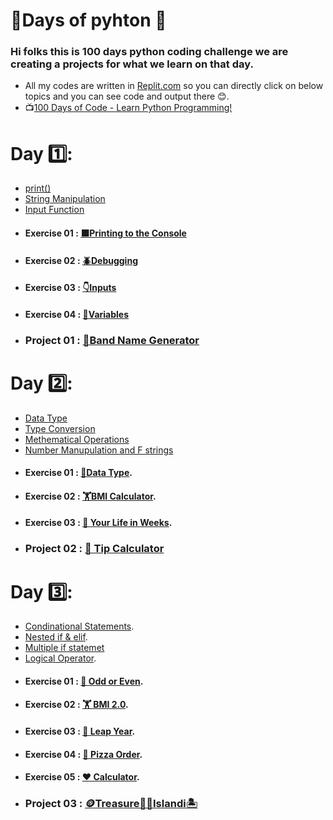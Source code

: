 # 💯Days of pyhton 🐍
### Hi folks this is 100 days python coding challenge we are creating a projects for what we learn on that day.
* All my codes are written in [Replit.com](https://replit.com/ "Replit.com") so you can directly click on below topics and you can see code and output there 😊.
* 📺[100 Days of Code - Learn Python Programming!](https://www.classcentral.com/course/youtube-100-days-of-code-learn-python-programming-45732/classroom "100 Days of Code - Learn Python Programming!")

# Day 1️⃣:
* [print()](https://replit.com/@subramanyagb/01-Printing#main.py "print()")
* [String Manipulation](https://replit.com/@subramanyagb/02-String-manipulaltion#main.py "String Manipulation")
* [Input Function](https://replit.com/@subramanyagb/03-input-function "Input Function")
* #### Exercise 01 : [⬛Printing to the Console](https://replit.com/@subramanyagb/Exercise-1 "⬛Printing to the Console")
* #### Exercise 02 : [🪲Debugging](https://replit.com/@subramanyagb/Exercise-2 "🪲Debugging")
* #### Exercise 03 : [👇Inputs](https://replit.com/@subramanyagb/Exercise-3 "👇Inputs")
* #### Exercise 04 : [🔡Variables](https://replit.com/@subramanyagb/Exercise-4 "🔡Variables")
* ### Project 01 : [🥁Band Name Generator](https://replit.com/@subramanyagb/01-BrandNameGenerator "🥁Band Name Generator")

# Day 2️⃣:
* [Data Type](https://replit.com/@subramanyagb/day-2-start?v=1 "Data Type")
* [Type Conversion](https://replit.com/@subramanyagb/Day-2-End "Type Conversion")
* [Methematical Operations](https://replit.com/@subramanyagb/Day-2-2 "Methematical Operations")
* [Number Manupulation and F strings](https://replit.com/@subramanyagb/Number-Manupulation "Number Manupulation and F strings")
* #### Exercise 01 : [🔢Data Type](https://replit.com/@subramanyagb/day-2-1-exercise "🔢Data Type").
* #### Exercise 02 : [🏋️BMI Calculator](https://replit.com/@subramanyagb/day-2-2-exercise "🏋️BMI Calculator").
* #### Exercise 03 : [🧬 Your Life in Weeks](https://replit.com/@subramanyagb/day-2-3-test-your-code "🧬 Your Life in Weeks").
* ### Project 02 : [🧮 Tip Calculator](https://replit.com/@subramanyagb/tip-calculator-start "🧮 Tip Calculator")

# Day 3️⃣:
* [Condinational Statements](https://replit.com/@subramanyagb/day-3-start#main.py "Condinational Statements").
* [Nested if & elif](https://replit.com/@subramanyagb/nested-if-else#main.py "Nested if & elif").
* [Multiple if statemet](https://replit.com/@subramanyagb/Multiple-IF-statements#main.py "Multiple if statemet")
* [Logical Operator](https://replit.com/@subramanyagb/Logical-operatiors "Logical Operator").
* #### Exercise 01 : [🔢 Odd or Even](https://replit.com/@subramanyagb/day-3-1-exercise#main.py "🔢 Odd or Even").
* #### Exercise 02 : [🏋️ BMI 2.0](https://replit.com/@subramanyagb/day-3-2-solution "🏋️ BMI 2.0").
* #### Exercise 03 : [📅 Leap Year](https://replit.com/@subramanyagb/day-3-3-exercise "📅 Leap Year").
* #### Exercise 04 : [🍕 Pizza Order](https://replit.com/@subramanyagb/day-3-4-exercise "🍕 Pizza Order").
* #### Exercise 05 : [❤️ Calculator](https://replit.com/@subramanyagb/day-3-5-exercise#main.py "❤️ Calculator").
* ### Project 03 : [🪙Treasure🏴‍☠️Islandi🏝️](https://replit.com/@subramanyagb/treasure-island-start "🪙Treasure🏴‍☠️Islandi🏝️")

